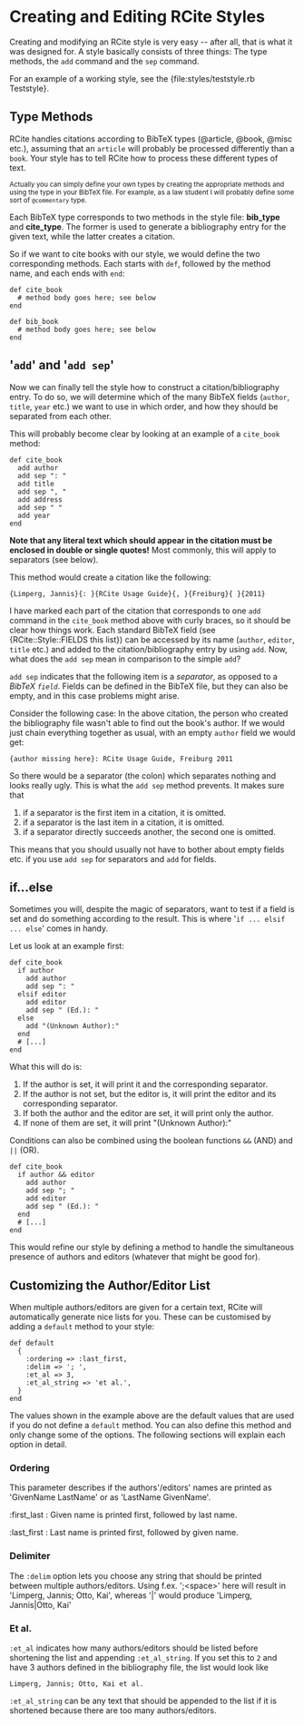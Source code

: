 # Creating and Editing RCite Styles

Creating and modifying an RCite style is very easy -- after all, that is what
it was designed for. A style basically consists of three things: The type
methods, the `add` command and the `sep` command.

For an example of a working style, see the {file:styles/teststyle.rb Teststyle}.

## Type Methods

RCite handles citations according to BibTeX types (@article, @book, @misc etc.),
assuming that an `article` will probably be processed differently than a `book`.
Your style has to tell RCite how to process these different types of text.

<small>Actually you can simply define your own types by creating the appropriate
methods and using the type in your BibTeX file. For example, as a law student
I will probably define some sort of `@commentary` type.</small>

Each BibTeX type corresponds to two methods in the style file: **bib_type**
and **cite_type**. The former is used to generate a bibliography entry for
the given text, while the latter creates a citation.

So if we want to cite books with our style, we would define the two
corresponding methods. Each starts with `def`, followed by the method name, and
each ends with `end`:

    def cite_book
      # method body goes here; see below
    end

    def bib_book
      # method body goes here; see below
    end

## '`add`' and '`add sep`'

Now we can finally tell the style how to construct a citation/bibliography
entry.  To do so, we will determine which of the many BibTeX fields (`author`,
`title`, `year` etc.) we want to use in which order, and how they should be
separated from each other.

This will probably become clear by looking at an example of a `cite_book`
method:

    def cite_book
      add author
      add sep ": "
      add title
      add sep ", "
      add address
      add sep " "
      add year
    end

**Note that any literal text which should appear in the citation must be
enclosed in double or single quotes!** Most commonly, this will apply to
separators (see below).

This method would create a citation like the following:

    {Limperg, Jannis}{: }{RCite Usage Guide}{, }{Freiburg}{ }{2011}

I have marked each part of the citation that corresponds to one `add` command
in the `cite_book` method above with curly braces, so it should be
clear how things work. Each standard BibTeX field (see
{RCite::Style::FIELDS this list}) can be accessed by its name
(`author`, `editor`, `title` etc.) and added to the citation/bibliography entry
by using `add`. Now, what does the `add sep` mean in comparison to
the simple `add`?

`add sep` indicates that the following item is a *separator*, as opposed to
a *BibTeX `field`*. Fields can be defined in the BibTeX file, but they can
also be empty, and in this case problems might arise.

Consider the following case: In the above citation, the person who created
the bibliography file wasn't able to find out the book's author. If we would
just chain everything together as usual, with an empty `author` field we would
get:

    {author missing here}: RCite Usage Guide, Freiburg 2011
    
So there would be a separator (the colon) which separates nothing and looks
really ugly. This is what the `add sep` method prevents. It makes sure that

1. if a separator is the first item in a citation, it is omitted.
2. if a separator is the last item in a citation, it is omitted.
3. if a separator directly succeeds another, the second one is omitted.

This means that you should usually not have to bother about empty fields etc.
if you use `add sep` for separators and `add` for fields.

## if...else

Sometimes you will, despite the magic of separators, want to test if a field
is set and do something according to the result. This is where
'`if ... elsif ... else`' comes in handy.

Let us look at an example first:

    def cite_book
      if author
        add author
        add sep ": "
      elsif editor
        add editor
        add sep " (Ed.): "
      else
        add "(Unknown Author):"
      end
      # [...]
    end

What this will do is:

1. If the author is set, it will print it and the corresponding separator.
2. If the author is not set, but the editor is, it will print the editor and
   its corresponding separator.
3. If both the author and the editor are set, it will print only the author.
4. If none of them are set, it will print "(Unknown Author):"

Conditions can also be combined using the boolean functions `&&` (AND) and
`||` (OR).

    def cite_book
      if author && editor
        add author
        add sep "; "
        add editor
        add sep " (Ed.): "
      end
      # [...]
    end

This would refine our style by defining a method to handle the simultaneous
presence of authors and editors (whatever that might be good for).

## Customizing the Author/Editor List

When multiple authors/editors are given for a certain text, RCite will
automatically generate nice lists for you. These can be customised by
adding a `default` method to your style:

    def default
      {
        :ordering => :last_first,
        :delim => '; ',
        :et_al => 3,
        :et_al_string => 'et al.',
      }
    end

The values shown in the example above are the default values that are used
if you do not define a `default` method. You can also define this method and
only change some of the options. The following sections will explain each option
in detail.

### Ordering

This parameter describes if the authors'/editors' names are printed as
'GivenName LastName' or as 'LastName GivenName'.

:first_last
  : Given name is printed first, followed by last name.

:last_first
  : Last name is printed first, followed by given name.

### Delimiter

The `:delim` option lets you choose any string that should be printed between
multiple authors/editors. Using f.ex. ';\<space>' here will result in
'Limperg, Jannis; Otto, Kai', whereas '|' would produce
'Limperg, Jannis|Otto, Kai'

### Et al.

`:et_al` indicates how many authors/editors should be listed before shortening
the list and appending `:et_al_string`. If you set this to `2` and have 3
authors defined in the bibliography file, the list would look like

    Limperg, Jannis; Otto, Kai et al.

`:et_al_string` can be any text that should be appended to the list if it is
shortened because there are too many authors/editors.
